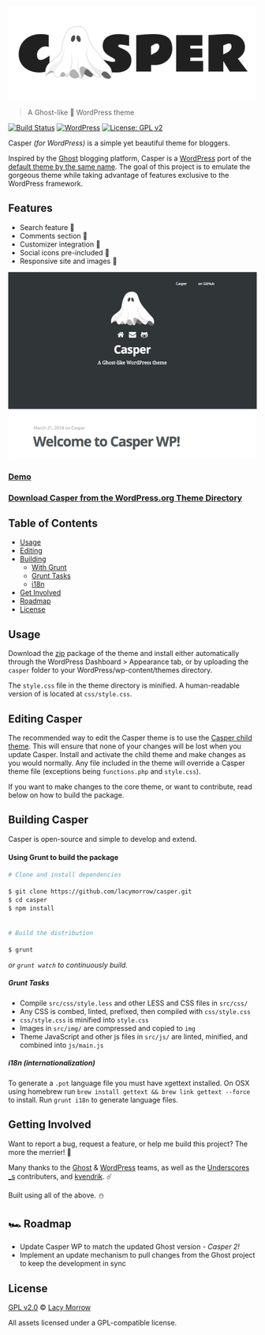
[![Casper](img/casper.png "Casper")](http://lacymorrow.com/projects/casper/)

> A Ghost-like 👻 WordPress theme

[![Build Status](https://travis-ci.org/lacymorrow/casper.svg?branch=master)](https://travis-ci.org/lacymorrow/casper) [![WordPress](https://img.shields.io/wordpress/v/akismet.svg)]() [![License: GPL v2](https://img.shields.io/badge/License-GPL%20v2-blue.svg)](https://www.gnu.org/licenses/old-licenses/gpl-2.0.en.html)

Casper *(for WordPress)* is a simple yet beautiful theme for bloggers.

Inspired by the [Ghost](http://ghost.org) blogging platform, Casper is a [WordPress](http://wordpress.org) port of the [default theme by the same name](https://github.com/TryGhost/Casper). The goal of this project is to emulate the gorgeous theme while taking advantage of features exclusive to the WordPress framework.


## Features
* Search feature   🔦
* Comments section   🙊
* Customizer integration   🌈
* Social icons pre-included   🐾
* Responsive site and images   🐛 


[![screenshot](screenshot.png "screenshot")](http://lacymorrow.com/projects/casper/)

### [Demo](http://lacymorrow.com/projects/casper/)

### [Download Casper from the WordPress.org Theme Directory](http://wordpress.org/themes/casper)


## Table of Contents

- [Usage](#usage)
- [Editing](#editing-casper)
- [Building](#building-casper)
    - [With Grunt](#using-grunt-to-build-the-package)
    - [Grunt Tasks](#tasks)
    - [i18n](#i18n)
- [Get Involved](#getting-involved)
- [Roadmap](#roadmap)
- [License](#license)


## Usage

Download the [zip](https://github.com/lacymorrow/casper/archive/master.zip) package of the theme and install either automatically through the WordPress Dashboard > Appearance tab, or by uploading the `casper` folder to your WordPress/wp-content/themes directory.

The `style.css` file in the theme directory is minified. A human-readable version of is located at `css/style.css`.


## Editing Casper

The recommended way to edit the Casper theme is to use the [Casper child theme](https://github.com/lacymorrow/casper-child). This will ensure that none of your changes will be lost when you update Casper. Install and activate the child theme and make changes as you would normally. Any file included in the theme will override a Casper theme file (exceptions being `functions.php` and `style.css`).

If you want to make changes to the core theme, or want to contribute, read below on how to build the package.


## Building Casper

Casper is open-source and simple to develop and extend.


#### Using Grunt to build the package

```bash
# Clone and install dependencies

$ git clone https://github.com/lacymorrow/casper.git
$ cd casper
$ npm install


# Build the distribution

$ grunt
```
_or `grunt watch` to continuously build._

##### Grunt Tasks

 * Compile `src/css/style.less` and other LESS and CSS files in `src/css/`
 * Any CSS is combed, linted, prefixed, then compiled with `css/style.css`
 * `css/style.css` is minified into `style.css`
 * Images in `src/img/` are compressed and copied to `img`
 * Theme JavaScript and other js files in `src/js/` are linted, minified, and combined into `js/main.js`

##### i18n (_internationalization_)

To generate a `.pot` language file you must have xgettext installed. On OSX using homebrew run `brew install gettext && brew link gettext --force` to install. Run `grunt i18n` to generate language files.


## Getting Involved

Want to report a bug, request a feature, or help me build this project? The more the merrier!  🐞

Many thanks to the [Ghost](http://ghost.org) & [WordPress](http://wordpress.org) teams, as well as the [Underscores \_s](http://underscores.me/) contributers, and [kvendrik](https://github.com/kvendrik/responsive-images.js).  ☄️

Built using all of the above.  ⛄️


## 🏎  Roadmap
 * Update Casper WP to match the updated Ghost version - _Casper 2!_
 * Implement an update mechanism to pull changes from the Ghost project to keep the development in sync


## License

[GPL v2.0](http://www.gnu.org/licenses/gpl-2.0.html) © [Lacy Morrow](http://lacymorrow.com)

All assets licensed under a GPL-compatible license.
